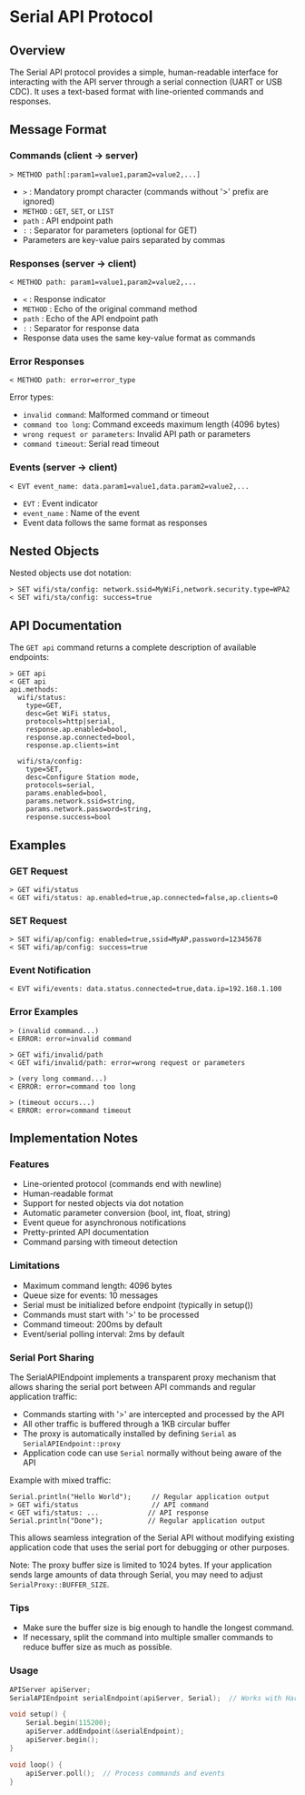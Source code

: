 # Serial API Protocol

## Overview
The Serial API protocol provides a simple, human-readable interface for interacting with the API server through a serial connection (UART or USB CDC). It uses a text-based format with line-oriented commands and responses.

## Message Format

### Commands (client → server)
```
> METHOD path[:param1=value1,param2=value2,...]
```
- `>` : Mandatory prompt character (commands without '>' prefix are ignored)
- `METHOD` : `GET`, `SET`, or `LIST`
- `path` : API endpoint path
- `:` : Separator for parameters (optional for GET)
- Parameters are key-value pairs separated by commas

### Responses (server → client)
```
< METHOD path: param1=value1,param2=value2,...
```
- `<` : Response indicator
- `METHOD` : Echo of the original command method
- `path` : Echo of the API endpoint path
- `:` : Separator for response data
- Response data uses the same key-value format as commands

### Error Responses
```
< METHOD path: error=error_type
```
Error types:
- `invalid command`: Malformed command or timeout
- `command too long`: Command exceeds maximum length (4096 bytes)
- `wrong request or parameters`: Invalid API path or parameters
- `command timeout`: Serial read timeout

### Events (server → client)
```
< EVT event_name: data.param1=value1,data.param2=value2,...
```
- `EVT` : Event indicator
- `event_name` : Name of the event
- Event data follows the same format as responses

## Nested Objects
Nested objects use dot notation:
```
> SET wifi/sta/config: network.ssid=MyWiFi,network.security.type=WPA2
< SET wifi/sta/config: success=true
```

## API Documentation
The `GET api` command returns a complete description of available endpoints:
```
> GET api
< GET api
api.methods:
  wifi/status:
    type=GET,
    desc=Get WiFi status,
    protocols=http|serial,
    response.ap.enabled=bool,
    response.ap.connected=bool,
    response.ap.clients=int
    
  wifi/sta/config:
    type=SET,
    desc=Configure Station mode,
    protocols=serial,
    params.enabled=bool,
    params.network.ssid=string,
    params.network.password=string,
    response.success=bool
```

## Examples

### GET Request
```
> GET wifi/status
< GET wifi/status: ap.enabled=true,ap.connected=false,ap.clients=0
```

### SET Request
```
> SET wifi/ap/config: enabled=true,ssid=MyAP,password=12345678
< SET wifi/ap/config: success=true
```

### Event Notification
```
< EVT wifi/events: data.status.connected=true,data.ip=192.168.1.100
```

### Error Examples
```
> (invalid command...)
< ERROR: error=invalid command

> GET wifi/invalid/path
< GET wifi/invalid/path: error=wrong request or parameters

> (very long command...)
< ERROR: error=command too long

> (timeout occurs...)
< ERROR: error=command timeout
```

## Implementation Notes

### Features
- Line-oriented protocol (commands end with newline)
- Human-readable format
- Support for nested objects via dot notation
- Automatic parameter conversion (bool, int, float, string)
- Event queue for asynchronous notifications
- Pretty-printed API documentation
- Command parsing with timeout detection

### Limitations
- Maximum command length: 4096 bytes
- Queue size for events: 10 messages
- Serial must be initialized before endpoint (typically in setup())
- Commands must start with '>' to be processed
- Command timeout: 200ms by default
- Event/serial polling interval: 2ms by default

### Serial Port Sharing
The SerialAPIEndpoint implements a transparent proxy mechanism that allows sharing the serial port between API commands and regular application traffic:

- Commands starting with '>' are intercepted and processed by the API
- All other traffic is buffered through a 1KB circular buffer
- The proxy is automatically installed by defining `Serial` as `SerialAPIEndpoint::proxy`
- Application code can use `Serial` normally without being aware of the API

Example with mixed traffic:
```
Serial.println("Hello World");     // Regular application output
> GET wifi/status                  // API command
< GET wifi/status: ...            // API response
Serial.println("Done");           // Regular application output
```

This allows seamless integration of the Serial API without modifying existing application code that uses the serial port for debugging or other purposes.

Note: The proxy buffer size is limited to 1024 bytes. If your application sends large amounts of data through Serial, you may need to adjust `SerialProxy::BUFFER_SIZE`.

### Tips
- Make sure the buffer size is big enough to handle the longest command. 
- If necessary, split the command into multiple smaller commands to reduce buffer size as much as possible.

### Usage
```cpp
APIServer apiServer;
SerialAPIEndpoint serialEndpoint(apiServer, Serial);  // Works with HardwareSerial or USB CDC

void setup() {
    Serial.begin(115200);
    apiServer.addEndpoint(&serialEndpoint);
    apiServer.begin();
}

void loop() {
    apiServer.poll();  // Process commands and events
}
```